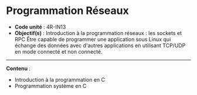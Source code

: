 Programmation Réseaux
======
* **Code unité** : 4R-IN13 
* **Objectif(s)** : Introduction à la programmation réseaux : les sockets et RPC
Être capable de programmer une application sous Linux qui échange des données avec d'autres applications en utilisant TCP/UDP en mode connecté et non connecté.
---
**Contenu** :
- Introduction à la programmation en C
- Programmation système en C